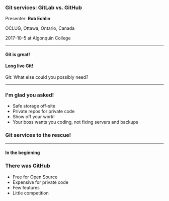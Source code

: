### Git services: GitLab vs. GitHub

Presenter: **Rob Echlin**

OCLUG, Ottawa, Ontario, Canada

2017-10-5 at Algonquin College

---
#### Git is great! 
#### Long live Git! 

Git: What else could you possibly need?

---
### I'm glad you asked!

* Safe storage off-site
* Private repos for private code
* Show off your work!
* Your boss wants you coding, not fixing servers and backups

### Git services to the rescue!

---
#### In the beginning
### There was GitHub

* Free for Open Source
* Expensive for private code
* Few features
* Little competition
